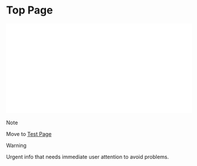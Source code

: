 # Top Page

![App Icon](assets/images/sample.png)

> [!NOTE]
> Move to [Test Page](Page.md)

> [!WARNING]
> Urgent info that needs immediate user attention to avoid problems.

